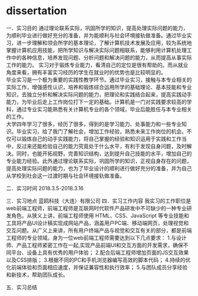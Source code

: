 # dissertation
一．实习目的
通过理论联系实际，巩固所学的知识，提高处理实际问题的能力，为顺利毕业进行做好充分的准备，并为能顺利与社会环境接轨做准备。通过毕业实习，进一步理解和领会所学的基本理论，了解计算机技术发展及应用，较为系统地掌握计算机应用技能，把所学知识与解决实际问题相联系，能够利用计算机处理工作中的各种信息，培养发现问题、分析问题和解决问题的能力，从而提高从事实际工作的能力。 
实习对于锻炼专业能力，看清自己的定位是很有帮助的。而从就业角度来看，拥有丰富实习经历的学生在就业时的优势也是比较明显的。  
毕业实习是一个极为重要的实践性教学环节。通过毕业实习，接触与本专业相关的实际工作，增强感性认识，培养和锻炼综合运用所学的基础理论、基本技能和专业知识，去独立分析和解决实际问题的能力，把理论和实践结合起来，提高实践动手能力，为毕业后走上工作岗位打下一定的基础。计算机是一门对实践要求较高的学科，通过专业实习能熟悉有关计算机专业的各个领域，毕业后能胜任与本专业相关的工作。  
大学四年学习了很多，经历了很多，得到的是学习能力、处事能力和一些专业知识。毕业实习，给了我门了解社会，增加工作经验，熟悉未来工作岗位的机会。不仅可以锻炼自己的动手实践能力，将自己掌握的经验和知识运用于实践和工作当中，反过来还能检验自己的能力究竟处于什么水平，有利于发现自身问题，及时解决。同时，也能开拓视野，完善知识结构，达到提升自己技能的水平，增加自己的专业能力经验。此外通过理论联系实际，巩固所学的知识，正视自身存在的问题，提高处理实际问题的能力，也为了毕业设计的顺利进行做好充分的准备，并为自己从学校到社会这一过渡时期与社会环境接轨做准备。

二．实习时间
2018.3.5-2018.3.16

三．实习地点
蓝鸥科技（大连）有限公司
四．实习工作内容
我实习的工作职位是web前端工程师，前端工程师是互联网时代软件产品研发中不可缺少的一种专业研发角色。从狭义上讲，前端工程师使用 HTML、CSS、JavaScript 等专业技能和工具将产品UI设计稿实现成网站产品，涵盖用户PC端、移动端网页，处理视觉和交互问题。从广义上来讲，所有用户终端产品与视觉和交互有关的部分，都是前端工程师的专业领域。身为一位web前端工程师需要达到以下几点要求：
1.与设计师、产品工程师紧密工作在一起,实现产品前端UI和交互方面的开发需求，确保不同平台、设备上具有优秀的用户体验；
2.配合后端工程师增加页面的JS交互效果以及CSS排版；
3.根据不同的PC和手机浏览器编写高效的脚本代码；
4.持续的优化前端体验和页面相应速度，并保证兼容性和执行效率；
5.与团队成员分享经验和新技术，帮助团队成长。



五．实习总结
